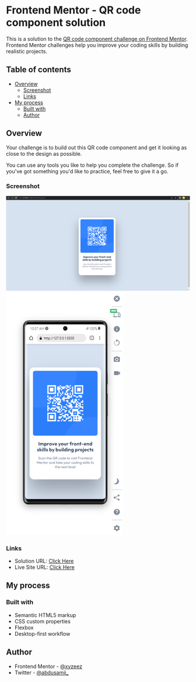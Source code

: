 # Frontend Mentor - QR code component solution

This is a solution to the [QR code component challenge on Frontend Mentor](https://www.frontendmentor.io/challenges/qr-code-component-iux_sIO_H). Frontend Mentor challenges help you improve your coding skills by building realistic projects. 

## Table of contents

- [Overview](#overview)
  - [Screenshot](#screenshot)
  - [Links](#links)
- [My process](#my-process)
  - [Built with](#built-with)
  - [Author](#author)

## Overview

Your challenge is to build out this QR code component and get it looking as close to the design as possible.

You can use any tools you like to help you complete the challenge. So if you've got something you'd like to practice, feel free to give it a go.

### Screenshot

![](./images/Desktop%20View%20Screenshot.png)
![](./images/Mobile%20View%20Screenshot.png)


### Links

- Solution URL: [Click Here](https://www.frontendmentor.io/solutions/responsive-qr-code-component-using-flexbox-D2VqoEIE3k)
- Live Site URL: [Click Here](https://qr-code-component-femc.netlify.app/)

## My process

### Built with

- Semantic HTML5 markup
- CSS custom properties
- Flexbox
- Desktop-first workflow

## Author

- Frontend Mentor - [@xyzeez](https://www.frontendmentor.io/profile/xyzeez)
- Twitter - [@abdusamii_](https://twitter.com/abdusamii_)
